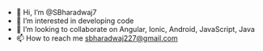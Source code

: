 - 👋 Hi, I’m @SBharadwaj7
- 👀 I’m interested in developing code 
- 💞️ I’m looking to collaborate on Angular, Ionic, Android, JavaScript, Java
- 📫 How to reach me sbharadwaj227@gmail.com

<!---
SBharadwaj7/SBharadwaj7 is a ✨ special ✨ repository because its `README.md` (this file) appears on your GitHub profile.
You can click the Preview link to take a look at your changes.
--->
